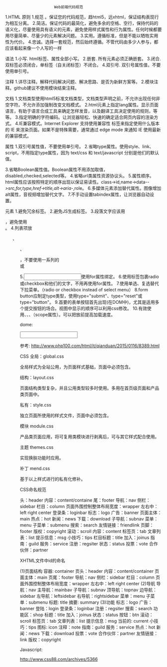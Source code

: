                           Web前端代码规范
1.HTML
原则
1.规范 。保证您的代码规范，趋html5，远xhtml，保证结构表现行为相互分离。
2.简洁。保证代码的最简化，避免多余的空格、空行，保持代码的语义化，尽量使用具有语义的元素，避免使用样式属性和行为属性。任何时候都要用尽量简单、尽量少的元素解决问题。
3.实用。遵循标准，但是不能以牺牲实用性为代价。
4.忠诚。选择一套规范，然后始终遵循。不管代码由多少人参与，都应该看起来像一个人写的一样

语法
1.小写. html标签、属性全部小写。
2.嵌套. 所有元素必须正确嵌套。
3.闭合. 双标签必须闭合，单标签（自关闭标签）不闭合。
4.双引号. 双引号属性值，不要使用单引号。

注释
1.详尽注释。解释代码解决问题、解决思路、是否为新鲜方案等。
2.模块注释。github建议不使用模块结束注释。

文档
1.文档类型使用html5标准文档类型，文档类型声明之前，不允许出现任何非空字符。不允许添加<meta>强制改变文档模式。
2.html元素上指定lang属性。显示页面语言，有助于语言合成工具来确定怎样发音，以及翻译工具决定使用的规则，等等。
3.指定明确的字符编码。让浏览器轻松、快速的确定适合网页内容的渲染方式。
4.IE兼容模式。Internet Explorer 支持使用兼容性 <meta> 标签来指定使用什么版本的 IE 来渲染页面。如果不是特殊需要，通常通过 edge mode 来通知 IE 使用最新的兼容模式。

属性
1.双引号属性值，不要使用单引号。
2.省略type属性。使用style、link、script，不用指定type属性，因为 text/css 和 text/javascript 分别是他们的默认值。

3.省略Boolean属性值。Boolean属性不用添加取值，disabled,checked,selected等。
4.省略url类属性资源协议头。
5.属性顺序。html属性应该按照特定的顺序出现以保证易读性。class->id,name->data-*->src,for,type,href->title,alt->aria-*,role。
6.多媒体元素添加替代属性。图像增加alt属性，音视频增加替代文字。
7.不手动设置tabindex属性，让浏览器自动设置。

元素
1.避免冗余标签。
2.避免JS生成标签。
3.段落文字应该用<p>，避免使用<br>。
4.列表项放<ul>、<ol>、<dl>，不要使用一系列的<div>或<p>
5.<input>使用for属性绑定<label>。
6.使用<label>标签包裹radio或checkbox和他们的文字，不用再使用for属性。
7.使用单选、复选替代下拉菜单。（radio or checkbox instead of select menu）
8.form button应制定type类型，使用type="submit"、type="reset"或type="button"。
9.首要的表单按钮首先出现(在DOM中)，尤其是适用多个提交按钮的场合。视图中显示的顺序可以利用css修改。
10.有效使用<thead>、<tfoot>、<tbody>、<th>（scope属性）。可以把<tfoot>放<tbody>前提高加载速度。


dome:
<html>
<head>
  <title>dome1</title>
</head>
<body>
 <!-- html标签、属性全部小写  双引号属性值，不要使用单引号。-->
<input type="text" id="">
<!-- 单标签（自关闭标签）不闭合 -->
<br>
</body>
</html>

参考: http://www.php100.com/html/it/qianduan/2015/0116/8389.html

CSS
全局：global.css

全局样式为全站公用，为页面样式基础，页面中必须包含。

结构：layout.css

页面结构类型复杂，并且公用类型较多时使用。多用在首页级页面和产品类页面中。

私有：style.css

独立页面所使用的样式文件，页面中必须包含。

模块 module.css

产品类页面应用，将可复用类模块进行剥离后，可与其它样式配合使用。

主题 themes.css

实现换肤功能时应用。

补丁 mend.css

基于以上样式进行的私有化修补。

CSS命名规范

头：header
内容：content/containe
尾：footer
导航：nav
侧栏：sidebar
栏目：column
页面外围控制整体布局宽度：wrapper
左右中：left right center
登录条：loginbar
标志：logo
广告：banner
页面主体：main
热点：hot
新闻：news
下载：download
子导航：subnav
菜单：menu
子菜单：submenu
搜索：search
友情链接：friendlink
页脚：footer
版权：copyright
滚动：scroll
内容：content
标签页：tab
文章列表：list
提示信息：msg
小技巧：tips
栏目标题：title
加入：joinus
指南：guild
服务：service
注册：regsiter
状态：status
投票：vote
合作伙伴：partner

XHTML文件中id的命名

(1)页面结构
容器: container
页头：header
内容：content/container
页面主体：main
页尾：footer
导航：nav
侧栏：sidebar
栏目：column
页面外围控制整体布局宽度：wrapper
左右中：left right center (2)导航
导航：nav
主导航：mainbav
子导航：subnav
顶导航：topnav
边导航：sidebar
左导航：leftsidebar
右导航：rightsidebar
菜单：menu
子菜单：submenu
标题: title
摘要: summary (3)功能
标志：logo
广告：banner
登陆：login
登录条：loginbar
注册：regsiter
搜索：search
功能区：shop
标题：title
加入：joinus
状态：status
按钮：btn
滚动：scroll
标签页：tab
文章列表：list
提示信息：msg
当前的: current
小技巧：tips
图标: icon
注释：note
指南：guild
服务：service
热点：hot
新闻：news
下载：download
投票：vote
合作伙伴：partner
友情链接：link
版权：copyright

Javascript:



http://www.css88.com/archives/5366